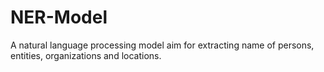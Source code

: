 # NER-Model
A natural language processing model aim for extracting name of persons, entities, organizations and locations.
